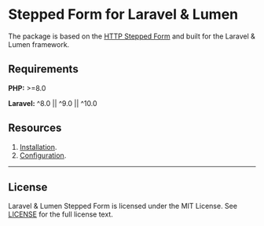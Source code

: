 # Stepped Form for Laravel & Lumen

The package is based on the 
[HTTP Stepped Form](https://github.com/alexxxxkkk/http-stepped-form)
and built for the Laravel & Lumen framework.

## Requirements

**PHP:** >=8.0

**Laravel:** ^8.0 || ^9.0 || ^10.0

## Resources

1. [Installation](docs/INSTALLATION.md).
2. [Configuration](docs/CONFIGURATION.md).

---

## License

Laravel & Lumen Stepped Form is licensed under the MIT License. See
[LICENSE](LICENSE) for the full license text.
